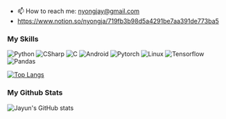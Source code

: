 - 📫 How to reach me: nyongjay@gmail.com
- https://www.notion.so/nyongja/719fb3b98d5a4291be7aa391de773ba5

### My Skills
![Python](https://img.shields.io/badge/-Python-blue) ![CSharp](https://img.shields.io/badge/-CSharp-purple) ![C](https://img.shields.io/badge/-C-grey) ![Android](https://img.shields.io/badge/-Android-green) ![Pytorch](https://img.shields.io/badge/-Pytorch-red) ![Linux](https://img.shields.io/badge/-Linux-yellow) ![Tensorflow](https://img.shields.io/badge/-Tensorflow-orange) ![Pandas](https://img.shields.io/badge/-Pandas-black) 

[![Top Langs](https://github-readme-stats.vercel.app/api/top-langs/?username=nyongja&layout=compact)](https://github.com/anuraghazra/github-readme-stats)


### My Github Stats
![Jayun's GitHub stats](https://github-readme-stats.vercel.app/api?username=nyongja&hide=stars&show_icons=true&theme=vue)
